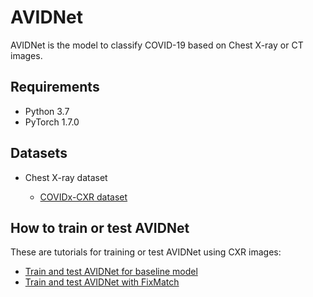 AVIDNet
========

AVIDNet is the model to classify COVID-19 based on Chest X-ray or CT images.

## Requirements

* Python 3.7
* PyTorch 1.7.0

## Datasets

* Chest X-ray dataset

  * [COVIDx-CXR dataset](https://github.com/lindawangg/COVID-Net/blob/master/docs/COVIDx.md)


## How to train or test AVIDNet

These are tutorials for training or test AVIDNet using CXR images:

* [Train and test AVIDNet for baseline model](train_and_test_aivdnet_for_baseline.ipynb)
* [Train and test AVIDNet with FixMatch](train_and_test_aivdnet_with_fixmatch.ipynb)
